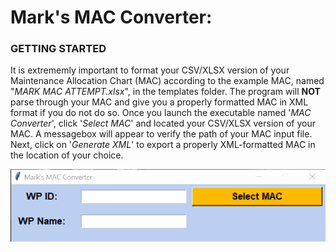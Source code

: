 # Mark's MAC Converter:

### GETTING STARTED
It is extrememly important to format your CSV/XLSX version of your Maintenance Allocation Chart (MAC) according to the example MAC, named "*MARK MAC ATTEMPT.xlsx*", in the templates folder. The program will **NOT** parse through your MAC and give you a properly formatted MAC in XML format if you do not do so. Once you launch the executable named '*MAC Converter*', click '*Select MAC*' and located your CSV/XLSX version of your MAC. A messagebox will appear to verify the path of your MAC input file. Next, click on '*Generate XML*' to export a properly XML-formatted MAC in the location of your choice. 

![ Program UI ](https://github.com/Tech-Research-Group/MAC-Converter/blob/main/images/screenshot.png)
